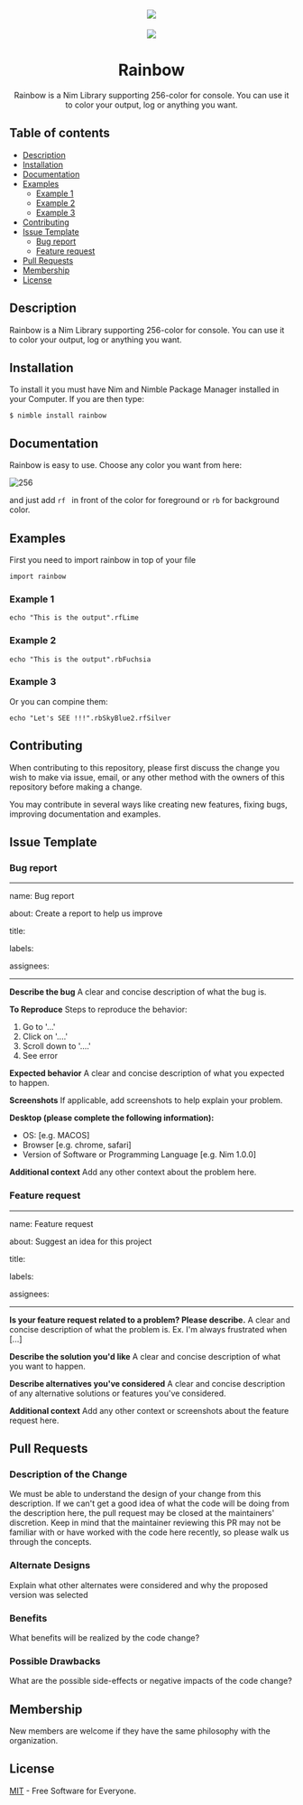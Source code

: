 <h1 align="center">
<img src="https://user-images.githubusercontent.com/22755228/66673982-79765f00-ec6a-11e9-90c3-95f81f844c74.png">
 </h1>

<p align="center">  
 <a href="https://opensource.org/licenses/MIT"><img src="https://img.shields.io/badge/license-MIT-blue.svg"></a>
</p>
<h1 align="center">Rainbow</h1>
<p align="center">Rainbow is a Nim Library supporting 256-color for console. You can use it to color your output, log or anything you want.</p>

## Table of contents

  * [Description](#description)
  * [Installation](#installation)
  * [Documentation](#documentation)  
  * [Examples](#examples)     
    * [Example 1](#example-1)     
    * [Example 2](#example-2)     
    * [Example 3](#example-3)     
  * [Contributing](#contributing)  
  * [Issue Template](#issue-template)    
    * [Bug report](#bug-report)   
    * [Feature request](#feature-request)  
  * [Pull Requests](#pull-requests)  
  * [Membership](#membership)  
  * [License](#license)





  
## Description

Rainbow is a Nim Library supporting 256-color for console. You can use it to color your output, log or anything you want.




## Installation
To install it you must have Nim and Nimble Package Manager installed in your Computer. If you are then type:


```
$ nimble install rainbow
```



## Documentation
Rainbow is easy to use. Choose any color you want from here:

![256](https://user-images.githubusercontent.com/22755228/66672471-04555a80-ec67-11e9-8c20-aa5d159bc320.png)

and just add ```rf ``` in front of the color for foreground or ``` rb ``` for background color.

## Examples

First you need to import rainbow in top of your file

``` import rainbow ``` 

### Example 1

``` echo "This is the output".rfLime ```

### Example 2

``` echo "This is the output".rbFuchsia ```

### Example 3

Or you can compine them:

``` echo "Let's SEE !!!".rbSkyBlue2.rfSilver ```




## Contributing

When contributing to this repository, please first discuss the change you wish to make via issue, email, or any other method with the owners of this repository before making a change.

You may contribute in several ways like creating new features, fixing bugs, improving documentation and examples. 

## Issue Template

### Bug report

---
name: Bug report

about: Create a report to help us improve

title: 

labels: 

assignees: 

---

**Describe the bug**
A clear and concise description of what the bug is.

**To Reproduce**
Steps to reproduce the behavior:
1. Go to '...'
2. Click on '....'
3. Scroll down to '....'
4. See error

**Expected behavior**
A clear and concise description of what you expected to happen.

**Screenshots**
If applicable, add screenshots to help explain your problem.

**Desktop (please complete the following information):**
 - OS: [e.g. MACOS]
 - Browser [e.g. chrome, safari]
 - Version of Software or Programming Language [e.g. Nim 1.0.0]

**Additional context**
Add any other context about the problem here.


### Feature request
---
name: Feature request

about: Suggest an idea for this project

title: 

labels: 

assignees: 

---

**Is your feature request related to a problem? Please describe.**
A clear and concise description of what the problem is. Ex. I'm always frustrated when [...]

**Describe the solution you'd like**
A clear and concise description of what you want to happen.

**Describe alternatives you've considered**
A clear and concise description of any alternative solutions or features you've considered.

**Additional context**
Add any other context or screenshots about the feature request here.

## Pull Requests

### Description of the Change

 We must be able to understand the design of your change from this description. If we can't get a good idea of what the code will be doing from the description here, the pull request may be closed at the maintainers' discretion. Keep in mind that the maintainer reviewing this PR may not be familiar with or have worked with the code here recently, so please walk us through the concepts. 

### Alternate Designs

 Explain what other alternates were considered and why the proposed version was selected 

### Benefits

 What benefits will be realized by the code change? 

### Possible Drawbacks

 What are the possible side-effects or negative impacts of the code change? 

## Membership

New members are welcome if they have the same philosophy with the organization. 

## License

[MIT](https://opensource.org/licenses/MIT) - Free Software for Everyone.

